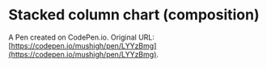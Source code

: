 # Stacked column chart (composition)

A Pen created on CodePen.io. Original URL: [https://codepen.io/mushigh/pen/LYYzBmg](https://codepen.io/mushigh/pen/LYYzBmg).

